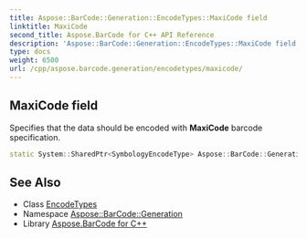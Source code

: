 ```yaml
---
title: Aspose::BarCode::Generation::EncodeTypes::MaxiCode field
linktitle: MaxiCode
second_title: Aspose.BarCode for C++ API Reference
description: 'Aspose::BarCode::Generation::EncodeTypes::MaxiCode field. Specifies that the data should be encoded with MaxiCode barcode specification in C++.'
type: docs
weight: 6500
url: /cpp/aspose.barcode.generation/encodetypes/maxicode/
---
```

## MaxiCode field


Specifies that the data should be encoded with **MaxiCode** barcode specification.

```cpp
static System::SharedPtr<SymbologyEncodeType> Aspose::BarCode::Generation::EncodeTypes::MaxiCode
```

## See Also

* Class [EncodeTypes](../)
* Namespace [Aspose::BarCode::Generation](../../)
* Library [Aspose.BarCode for C++](../../../)

